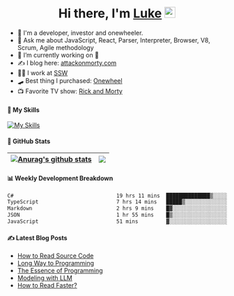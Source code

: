 <div align="center">
   <h1>Hi there, I'm <a href="https://www.linkedin.com/in/luke-mao/">Luke</a> <img src="https://media.giphy.com/media/hvRJCLFzcasrR4ia7z/giphy.gif" width="25px"> </h1>
</div>

- 📣 I'm a developer, investor and onewheeler.
- 💬 Ask me about JavaScript, React, Parser, Interpreter, Browser, V8, Scrum, Agile methodology 
- 🔭 I’m currently working on 🎁
- ✍️ I blog here: [attackonmorty.com](https://www.attackonmorty.com/)
- 👨‍💻 I work at [SSW](https://ssw.com.au)
- 🛹 Best thing I purchased: [Onewheel](https://onewheel.com/)
- 📺 Favorite TV show: [Rick and Morty](https://www.imdb.com/title/tt2861424)

#### 🎨 My Skills

[![My Skills](https://skillicons.dev/icons?i=html,css,js,ts,react,redux,remix,nextjs,gatsby,vue,tailwind,webpack,jest,cypress,nodejs,express,dotnet,docker,azure,aws,jenkins,githubactions,git,github,vscode,rider,graphql,bots&theme=light)](https://skillicons.dev)

#### 🐙 GitHub Stats

| <a href="https://github.com/anuraghazra/github-readme-stats"><img align="center" src="https://github-readme-stats.vercel.app/api?username=AttackOnMorty&show_icons=true&rank_icon=percentile&include_all_commits=true&theme=buefy&hide_border=true&hide_title=true" alt="Anurag's github stats" /></a> | <a href="https://github.com/anuraghazra/github-readme-stats"><img align="center" src="https://github-readme-stats.vercel.app/api/top-langs/?username=AttackOnMorty&layout=compact&theme=buefy&hide_border=true&hide_title=true" /></a> |
| ------------- | ------------- |

#### 📊 Weekly Development Breakdown
<!--START_SECTION:waka-->

```txt
C#                                 19 hrs 11 mins  ██████████████▒░░░░░░░░░░   57.18 %
TypeScript                         7 hrs 14 mins   █████▒░░░░░░░░░░░░░░░░░░░   21.56 %
Markdown                           2 hrs 9 mins    █▓░░░░░░░░░░░░░░░░░░░░░░░   06.41 %
JSON                               1 hr 55 mins    █▒░░░░░░░░░░░░░░░░░░░░░░░   05.75 %
JavaScript                         51 mins         ▓░░░░░░░░░░░░░░░░░░░░░░░░   02.56 %
```

<!--END_SECTION:waka-->

#### ✍️ Latest Blog Posts
<!-- BLOG-POST-LIST:START -->
- [How to Read Source Code](https://attackonmorty.com/how-to-read-source-code/)
- [Long Way to Programming](https://attackonmorty.com/long-way-to-programming/)
- [The Essence of Programming](https://attackonmorty.com/the-essence-of-programming/)
- [Modeling with LLM](https://attackonmorty.com/modeling-with-llm/)
- [How to Read Faster?](https://attackonmorty.com/how-to-read-faster/)
<!-- BLOG-POST-LIST:END -->
